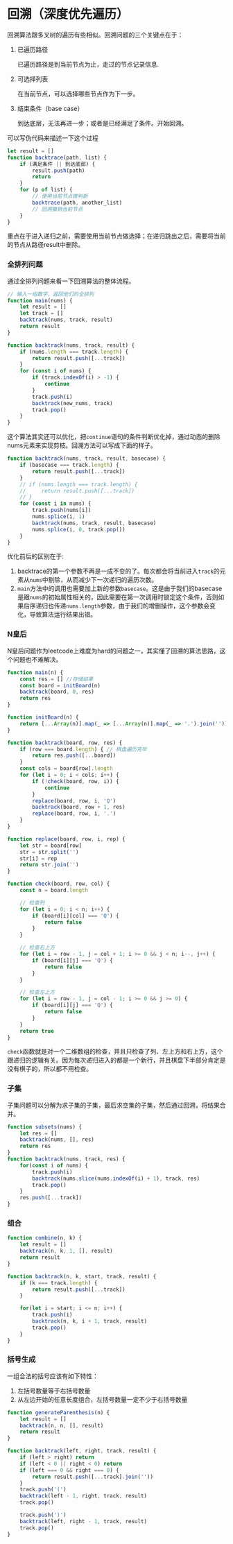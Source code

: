 # 回溯（深度优先遍历）

回溯算法跟多叉树的遍历有些相似。回溯问题的三个关键点在于：
1. 已遍历路径

    已遍历路径是到当前节点为止，走过的节点记录信息.
2. 可选择列表

    在当前节点，可以选择哪些节点作为下一步。

3. 结束条件（base case）

    到达底层，无法再进一步；或者是已经满足了条件。开始回溯。

可以写伪代码来描述一下这个过程
```js
let result = []
function backtrace(path, list) {
    if (满足条件 || 到达底部) {
        result.push(path)
        return
    }
    for (p of list) {
        // 使用当前节点做判断
        backtrace(path, another_list)
        // 回溯撤销当前节点
    }
}
```

重点在于进入递归之前，需要使用当前节点做选择；在递归跳出之后，需要将当前的节点从路径result中删除。

### 全排列问题

通过全排列问题来看一下回溯算法的整体流程。
```js
// 输入一组数字，返回他们的全排列
function main(nums) {
    let result = []
    let track = []
    backtrack(nums, track, result)
    return result
}

function backtrack(nums, track, result) {
    if (nums.length === track.length) {
        return result.push([...track])
    }
    for (const i of nums) {
        if (track.indexOf(i) > -1) {
            continue
        }
        track.push(i)
        backtrack(new_nums, track)
        track.pop()
    }
}
```

这个算法其实还可以优化，把`continue`语句的条件判断优化掉，通过动态的删除nums元素来实现剪枝。回溯方法可以写成下面的样子。
```js
function backtrack(nums, track, result, basecase) {
    if (basecase === track.length) {
        return result.push([...track])
    }
    // if (nums.length === track.length) {
    //     return result.push([...track])
    // }
    for (const i in nums) {
        track.push(nums[i])
        nums.splice(i, 1)
        backtrack(nums, track, result, basecase)
        nums.splice(i, 0, track.pop())
    }
}
```

优化前后的区别在于:
1. backtrace的第一个参数不再是一成不变的了。每次都会将当前进入`track`的元素从`nums`中剔除，从而减少下一次递归的遍历次数。
2. `main`方法中的调用也需要加上新的参数`basecase`。这是由于我们的basecase是跟`nums`的初始属性相关的，因此需要在第一次调用时锁定这个条件，否则如果后序递归也传递`nums.length`参数，由于我们的增删操作，这个参数会变化，导致算法运行结果出错。

### N皇后

N皇后问题作为leetcode上难度为hard的问题之一，其实懂了回溯的算法思路，这个问题也不难解决。
```js
function main(n) {
    const res = [] //存储结果
    const board = initBoard(n)
    backtrack(board, 0, res)
    return res
}

function initBoard(n) {
    return [...Array(n)].map(_ => [...Array(n)].map(_ => '.').join(''))
}

function backtrack(board, row, res) {
    if (row === board.length) { // 棋盘遍历完毕
        return res.push([...board])
    }
    const cols = board[row].length
    for (let i = 0; i < cols; i++) {
        if (!check(board, row, i)) {
            continue
        }
        replace(board, row, i, 'Q')
        backtrack(board, row + 1, res)
        replace(board, row, i, '.')
    }
}

function replace(board, row, i, rep) {
    let str = board[row]
    str = str.split('')
    str[i] = rep
    return str.join('')
}

function check(board, row, col) {
    const n = board.length

    // 检查列
    for (let i = 0; i < n; i++) {
        if (board[i][col] === 'Q') {
            return false
        }
    }

    // 检查右上方
    for (let i = row - 1, j = col + 1; i >= 0 && j < n; i--, j++) {
        if (board[i][j] === 'Q') {
            return false
        }
    }

    // 检查左上方
    for (let i = row - 1, j = col - 1; i >= 0 && j >= 0) {
        if (board[i][j] === 'Q') {
            return false
        }
    }
    return true
}
```

`check`函数就是对一个二维数组的检查，并且只检查了列、左上方和右上方，这个跟递归的逻辑有关。因为每次递归进入的都是一个新行，并且棋盘下半部分肯定是没有棋子的，所以都不用检查。

### 子集

子集问题可以分解为求子集的子集，最后求空集的子集，然后通过回溯，将结果合并。

```js
function subsets(nums) {
    let res = []
    backtrack(nums, [], res)
    return res
}
function backtrack(nums, track, res) {
    for(const i of nums) {
        track.push(i)
        backtrack(nums.slice(nums.indexOf(i) + 1), track, res)
        track.pop()
    }
    res.push([...track])
}
```

### 组合
```js
function combine(n, k) {
    let result = []
    backtrack(n, k, 1, [], result)
    return result
}

function backtrack(n, k, start, track, result) {
    if (k === track.length) {
        return result.push([...track])
    }

    for(let i = start; i <= n; i++) {
        track.push(i)
        backtrack(n, k, i + 1, track, result)
        track.pop()
    }
}
```

### 括号生成

一组合法的括号应该有如下特性：
1. 左括号数量等于右括号数量
2. 从左边开始的任意长度组合，左括号数量一定不少于右括号数量

```js
function generateParenthesis(n) {
    let result = []
    backtrack(n, n, [], result)
    return result
}

function backtrack(left, right, track, result) {
    if (left > right) return
    if (left < 0 || right < 0) return
    if (left === 0 && right === 0) {
        return result.push([...track].join(''))
    }
    track.push('(')
    backtrack(left - 1, right, track, result)
    track.pop()

    track.push(')')
    backtrack(left, right - 1, track, result)
    track.pop()
}
```
